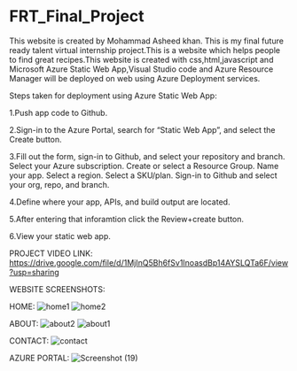 # FRT_Final_Project
This website is created by Mohammad Asheed khan.
This is my final future ready talent virtual internship project.This is a website which helps people to find great recipes.This website is created with css,html,javascript and Microsoft Azure Static Web App,Visual Studio code and Azure Resource Manager will be deployed on web using Azure Deployment services.


Steps taken for deployment using Azure Static Web App:

1.Push app code to Github.

2.Sign-in to the Azure Portal, search for “Static Web App”, and select the Create button.

3.Fill out the form, sign-in to Github, and select your repository and branch.
Select your Azure subscription.
Create or select a Resource Group.
Name your app.
Select a region.
Select a SKU/plan.
Sign-in to Github and select your org, repo, and branch.

4.Define where your app, APIs, and build output are located.

5.After entering that inforamtion click the Review+create button.

6.View your static web app.

PROJECT VIDEO LINK:
https://drive.google.com/file/d/1MjInQ5Bh6fSv1InoasdBp14AYSLQTa6F/view?usp=sharing

WEBSITE SCREENSHOTS:

HOME:
![home1](https://user-images.githubusercontent.com/94754248/180518446-d6511e4b-4d74-4274-8e86-335a85c3ab1b.png)
![home2](https://user-images.githubusercontent.com/94754248/180518483-07f2a357-720e-471f-a781-828b93f27419.png)

ABOUT:
![about2](https://user-images.githubusercontent.com/94754248/180518791-e18c39aa-038d-4090-ab85-c0cfa756ff85.png)
![about1](https://user-images.githubusercontent.com/94754248/180518822-8867c500-08dd-4daa-a93b-62d266c70faa.png)

CONTACT:
![contact](https://user-images.githubusercontent.com/94754248/180518887-56a41860-4be0-4fce-8bed-bc81c710c241.png)

AZURE PORTAL:
![Screenshot (19)](https://user-images.githubusercontent.com/94754248/180520425-aa68b34a-47cd-41ab-b0fd-aa480d506f81.png)
